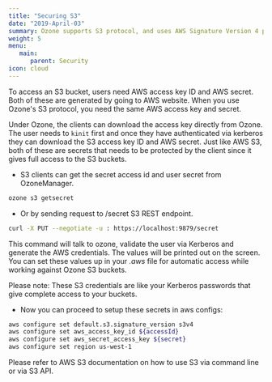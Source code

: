 ```yaml
---
title: "Securing S3"
date: "2019-April-03"
summary: Ozone supports S3 protocol, and uses AWS Signature Version 4 protocol which allows a seamless S3 experience.
weight: 5
menu:
   main:
      parent: Security
icon: cloud
---
```

<!---
  Licensed to the Apache Software Foundation (ASF) under one or more
  contributor license agreements.  See the NOTICE file distributed with
  this work for additional information regarding copyright ownership.
  The ASF licenses this file to You under the Apache License, Version 2.0
  (the "License"); you may not use this file except in compliance with
  the License.  You may obtain a copy of the License at

      http://www.apache.org/licenses/LICENSE-2.0

  Unless required by applicable law or agreed to in writing, software
  distributed under the License is distributed on an "AS IS" BASIS,
  WITHOUT WARRANTIES OR CONDITIONS OF ANY KIND, either express or implied.
  See the License for the specific language governing permissions and
  limitations under the License.
-->

To access an S3 bucket, users need AWS access key ID and AWS secret. Both of
these are generated by going to AWS website. When you use Ozone's S3
protocol, you need the same AWS access key and secret.

Under Ozone, the clients can download the access key directly from Ozone.
The user needs to `kinit` first and once they have authenticated via kerberos
 they can download the S3 access key ID and AWS secret. Just like AWS S3,
 both of these are secrets that needs to be protected by the client since it
 gives full access to the S3 buckets.


* S3 clients can get the secret access id and user secret from OzoneManager.

```bash
ozone s3 getsecret
```

* Or by sending request to /secret S3 REST endpoint.

```bash
curl -X PUT --negotiate -u : https://localhost:9879/secret
```

This command will talk to ozone, validate the user via Kerberos and generate
the AWS credentials. The values will be printed out on the screen. You can
set these values up in your _.aws_ file for automatic access while working
against Ozone S3 buckets.

<div class="alert alert-danger" role="alert">
 Please note: These S3 credentials are like your Kerberos passwords
 that give complete access to your buckets.
</div>


* Now you can proceed to setup these secrets in aws configs:

```bash
aws configure set default.s3.signature_version s3v4
aws configure set aws_access_key_id ${accessId}
aws configure set aws_secret_access_key ${secret}
aws configure set region us-west-1
```
Please refer to AWS S3 documentation on how to use S3 via command line or via
S3 API.
